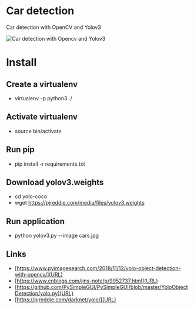 # Car detection
Car detection with OpenCV and Yolov3

![Car detection with Opencv and Yolov3](https://raw.githubusercontent.com/hussanhijazi/opencv-yolov3/master/image_car_detection_count.png)

# Install

## Create a virtualenv  
- virtualenv -p python3 ./

## Activate virtualenv
- source bin/activate

## Run pip
- pip install -r requirements.txt

## Download yolov3.weights
- cd yolo-coco
- wget https://pjreddie.com/media/files/yolov3.weights

## Run application
- python yolov3.py --image cars.jpg


## Links
- [https://www.pyimagesearch.com/2018/11/12/yolo-object-detection-with-opencv/](URL)
- [https://www.cnblogs.com/jins-note/p/9952737.html](URL)
- [https://github.com/PySimpleGUI/PySimpleGUI/blob/master/YoloObjectDetection/yolo.py](URL)
- [https://pjreddie.com/darknet/yolo/](URL)
